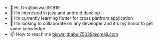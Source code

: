 - 👋 Hi, I’m @biswajit91919
- 👀 I’m interested in java and android develop
- 🌱 I’m currently learning flutter for cross platfrom application
- 💞️ I’m looking to collaborate on any developer and it's my honor to get some knowledge
- 📫 How to reach me biswajitbabul75039@gmail.com

<!---
biswajit91919/biswajit91919 is a ✨ special ✨ repository because its `README.md` (this file) appears on your GitHub profile.
You can click the Preview link to take a look at your changes.
--->
